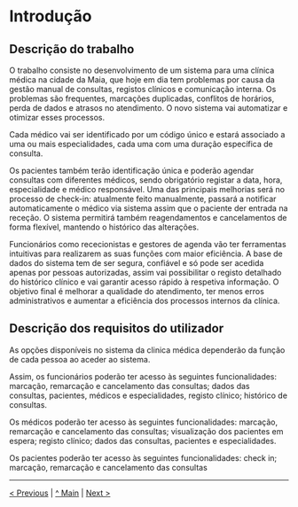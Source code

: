 # Introdução


## Descrição do trabalho
O trabalho consiste no desenvolvimento de um sistema para uma clínica médica na cidade da Maia, que hoje em dia tem problemas por causa da gestão manual de consultas, registos clínicos e comunicação interna. Os problemas são frequentes, marcações duplicadas, conflitos de horários, perda de dados e atrasos no atendimento. O novo sistema vai automatizar e otimizar esses processos.

Cada médico vai ser identificado por um código único e estará associado a uma ou mais especialidades, cada uma com uma duração específica de consulta.

Os pacientes também terão identificação única e poderão agendar consultas com diferentes médicos, sendo obrigatório registar a data, hora, especialidade e médico responsável. Uma das principais melhorias será no processo de check-in: atualmente feito manualmente, passará a notificar automaticamente o médico via sistema assim que o paciente der entrada na receção. O sistema permitirá também reagendamentos e cancelamentos de forma flexível, mantendo o histórico das alterações.

Funcionários como rececionistas e gestores de agenda vão ter ferramentas intuitivas para realizarem as suas funções com maior eficiência. A base de dados do sistema tem de ser segura, confiável e só pode ser acedida apenas por pessoas autorizadas, assim vai possibilitar o registo detalhado do histórico clínico e vai garantir acesso rápido à respetiva informação. O objetivo final é melhorar a qualidade do atendimento, ter menos erros administrativos e aumentar a eficiência dos processos internos da clínica.

## Descrição dos requisitos do utilizador
As opções disponíveis no sistema da clinica médica dependerão da função de cada pessoa ao aceder ao sistema.

Assim, os funcionários poderão ter acesso às seguintes funcionalidades: marcação, remarcação e cancelamento das consultas; dados das consultas, pacientes, médicos e especialidades, registo clínico; histórico de consultas.

Os médicos poderão ter acesso às seguintes funcionalidades: marcação, remarcação e cancelamento das consultas; visualização dos pacientes em espera; registo clínico; dados das consultas, pacientes e especialidades.

Os pacientes poderão ter acesso às seguintes funcionalidades: check in; marcação, remarcação e cancelamento das consultas


---
[< Previous](rpf00.md) | [^ Main](/../../) | [Next >](rpf02.md)

